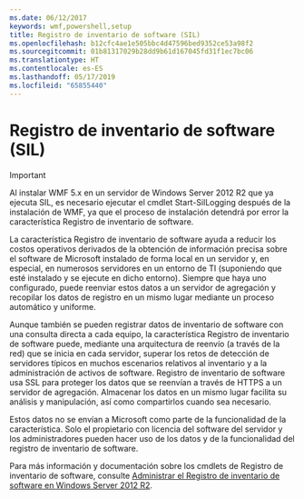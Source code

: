 ```yaml
---
ms.date: 06/12/2017
keywords: wmf,powershell,setup
title: Registro de inventario de software (SIL)
ms.openlocfilehash: b12cfc4ae1e505bbc4d47596bed9352ce53a98f2
ms.sourcegitcommit: 01b81317029b28dd9b61d167045fd31f1ec7bc06
ms.translationtype: HT
ms.contentlocale: es-ES
ms.lasthandoff: 05/17/2019
ms.locfileid: "65855440"
---
```

# <a name="software-inventory-logging-sil"></a>Registro de inventario de software (SIL)

> [!IMPORTANT]
> Al instalar WMF 5.x en un servidor de Windows Server 2012 R2 que ya ejecuta SIL, es necesario ejecutar el cmdlet Start-SilLogging después de la instalación de WMF, ya que el proceso de instalación detendrá por error la característica Registro de inventario de software.

La característica Registro de inventario de software ayuda a reducir los costos operativos derivados de la obtención de información precisa sobre el software de Microsoft instalado de forma local en un servidor y, en especial, en numerosos servidores en un entorno de TI (suponiendo que esté instalado y se ejecute en dicho entorno). Siempre que haya uno configurado, puede reenviar estos datos a un servidor de agregación y recopilar los datos de registro en un mismo lugar mediante un proceso automático y uniforme.

Aunque también se pueden registrar datos de inventario de software con una consulta directa a cada equipo, la característica Registro de inventario de software puede, mediante una arquitectura de reenvío (a través de la red) que se inicia en cada servidor, superar los retos de detección de servidores típicos en muchos escenarios relativos al inventario y a la administración de activos de software. Registro de inventario de software usa SSL para proteger los datos que se reenvían a través de HTTPS a un servidor de agregación. Almacenar los datos en un mismo lugar facilita su análisis y manipulación, así como compartirlos cuando sea necesario.

Estos datos no se envían a Microsoft como parte de la funcionalidad de la característica. Solo el propietario con licencia del software del servidor y los administradores pueden hacer uso de los datos y de la funcionalidad del registro de inventario de software.

Para más información y documentación sobre los cmdlets de Registro de inventario de software, consulte [Administrar el Registro de inventario de software en Windows Server 2012 R2](/previous-versions/windows/it-pro/windows-server-2012-R2-and-2012/dn383584(v=ws.11)).
